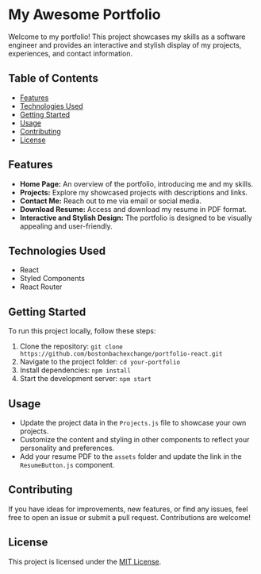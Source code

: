 # My Awesome Portfolio

Welcome to my portfolio! This project showcases my skills as a software engineer and provides an interactive and stylish display of my projects, experiences, and contact information.

## Table of Contents

- [Features](#features)
- [Technologies Used](#technologies-used)
- [Getting Started](#getting-started)
- [Usage](#usage)
- [Contributing](#contributing)
- [License](#license)

## Features

- **Home Page:** An overview of the portfolio, introducing me and my skills.
- **Projects:** Explore my showcased projects with descriptions and links.
- **Contact Me:** Reach out to me via email or social media.
- **Download Resume:** Access and download my resume in PDF format.
- **Interactive and Stylish Design:** The portfolio is designed to be visually appealing and user-friendly.

## Technologies Used

- React
- Styled Components
- React Router

## Getting Started

To run this project locally, follow these steps:

1. Clone the repository: `git clone https://github.com/bostonbachexchange/portfolio-react.git`
2. Navigate to the project folder: `cd your-portfolio`
3. Install dependencies: `npm install`
4. Start the development server: `npm start`

## Usage

- Update the project data in the `Projects.js` file to showcase your own projects.
- Customize the content and styling in other components to reflect your personality and preferences.
- Add your resume PDF to the `assets` folder and update the link in the `ResumeButton.js` component.

## Contributing

If you have ideas for improvements, new features, or find any issues, feel free to open an issue or submit a pull request. Contributions are welcome!

## License

This project is licensed under the [MIT License](LICENSE).
